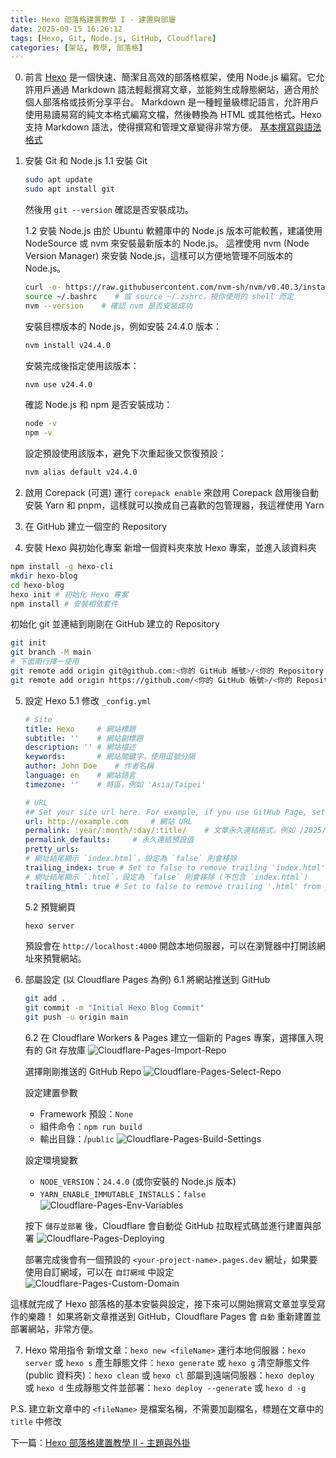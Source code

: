 ```yaml
---
title: Hexo 部落格建置教學 I - 建置與部屬
date: 2025-09-15 16:26:12
tags: [Hexo, Git, Node.js, GitHub, Cloudflare]
categories: [架站, 教學, 部落格]
---
```

0. 前言
[Hexo](https://hexo.io/zh-tw/) 是一個快速、簡潔且高效的部落格框架，使用 Node.js 編寫。它允許用戶通過 Markdown 語法輕鬆撰寫文章，並能夠生成靜態網站，適合用於個人部落格或技術分享平台。
Markdown 是一種輕量級標記語言，允許用戶使用易讀易寫的純文本格式編寫文檔，然後轉換為 HTML 或其他格式。Hexo 支持 Markdown 語法，使得撰寫和管理文章變得非常方便。
[基本撰寫與語法格式](https://docs.github.com/en/get-started/writing-on-github/getting-started-with-writing-and-formatting-on-github/basic-writing-and-formatting-syntax)

<!-- more -->

1. 安裝 Git 和 Node.js
    1.1 安裝 Git
    ```bash
    sudo apt update
    sudo apt install git
    ```
    然後用 `git --version` 確認是否安裝成功。

    1.2 安裝 Node.js
    由於 Ubuntu 軟體庫中的 Node.js 版本可能較舊，建議使用 NodeSource 或 nvm 來安裝最新版本的 Node.js。
    這裡使用 nvm (Node Version Manager) 來安裝 Node.js，這樣可以方便地管理不同版本的 Node.js。
    ```bash
    curl -o- https://raw.githubusercontent.com/nvm-sh/nvm/v0.40.3/install.sh | bash
    source ~/.bashrc    # 或 source ~/.zshrc，視你使用的 shell 而定
    nvm --version    # 確認 nvm 是否安裝成功
    ```

    安裝目標版本的 Node.js，例如安裝 24.4.0 版本：
    ```bash
    nvm install v24.4.0
    ```
    安裝完成後指定使用該版本：
    ```bash
    nvm use v24.4.0
    ```
    確認 Node.js 和 npm 是否安裝成功：
    ```bash
    node -v
    npm -v
    ```
    設定預設使用該版本，避免下次重起後又恢復預設：
    ```bash
    nvm alias default v24.4.0
    ```

2. 啟用 Corepack (可選)
運行 `corepack enable` 來啟用 Corepack
啟用後自動安裝 Yarn 和 pnpm，這樣就可以換成自己喜歡的包管理器，我這裡使用 Yarn

3. 在 GitHub 建立一個空的 Repository

4. 安裝 Hexo 與初始化專案
新增一個資料夾來放 Hexo 專案，並進入該資料夾
```bash
npm install -g hexo-cli
mkdir hexo-blog
cd hexo-blog
hexo init # 初始化 Hexo 專案
npm install # 安裝相依套件
```
初始化 git 並連結到剛剛在 GitHub 建立的 Repository
```bash
git init
git branch -M main
# 下面兩行擇一使用
git remote add origin git@github.com:<你的 GitHub 帳號>/<你的 Repository 名稱>.git  # 使用 SSH 連結，需要先設定 SSH Key
git remote add origin https://github.com/<你的 GitHub 帳號>/<你的 Repository 名稱>.git  # 使用 HTTPS 連結，需要輸入帳號密碼
```
5. 設定 Hexo
    5.1 修改 `_config.yml`
    ```yaml
    # Site
    title: Hexo     # 網站標題
    subtitle: ''    # 網站副標題
    description: '' # 網站描述
    keywords:       # 網站關鍵字，使用逗號分隔
    author: John Doe    # 作者名稱
    language: en    # 網站語言
    timezone: ''    # 時區，例如 'Asia/Taipei'

    # URL
    ## Set your site url here. For example, if you use GitHub Page, set url as 'https://username.github.io/project'
    url: http://example.com     # 網站 URL
    permalink: :year/:month/:day/:title/    # 文章永久連結格式，例如 /2025/09/15/sample-post/
    permalink_defaults:     # 永久連結預設值
    pretty_urls:
    # 網址結尾顯示 `index.html`，設定為 `false` 則會移除
    trailing_index: true # Set to false to remove trailing 'index.html' from permalinks
    # 網址結尾顯示 `.html`，設定為 `false` 則會移除 (不包含 `index.html`)
    trailing_html: true # Set to false to remove trailing '.html' from permalinks
    ```
    5.2 預覽網頁
    ```bash
    hexo server
    ```
    預設會在 `http://localhost:4000` 開啟本地伺服器，可以在瀏覽器中打開該網址來預覽網站。

6. 部屬設定 (以 Cloudflare Pages 為例)
    6.1 將網站推送到 GitHub
    ```bash
    git add .
    git commit -m "Initial Hexo Blog Commit"
    git push -u origin main
    ```
    6.2 在 Cloudflare Workers & Pages 建立一個新的 Pages 專案，選擇匯入現有的 Git 存放庫
    ![Cloudflare-Pages-Import-Repo](/images/hexo-blog-1/Cloudflare-Pages-Import-Repo.png)

    選擇剛剛推送的 GitHub Repo
    ![Cloudflare-Pages-Select-Repo](/images/hexo-blog-1/Cloudflare-Pages-Select-Repo.png)

    設定建置參數
    - Framework 預設：`None`
    - 組件命令：`npm run build`
    - 輸出目錄：/`public`
    ![Cloudflare-Pages-Build-Settings](/images/hexo-blog-1/Cloudflare-Pages-Build-Settings.png)

    設定環境變數
    - `NODE_VERSION`：`24.4.0` (或你安裝的 Node.js 版本)
    - `YARN_ENABLE_IMMUTABLE_INSTALLS`：`false`
    ![Cloudflare-Pages-Env-Variables](/images/hexo-blog-1/Cloudflare-Pages-Env-Variables.png)

    按下 `儲存並部署` 後，Cloudflare 會自動從 GitHub 拉取程式碼並進行建置與部署
    ![Cloudflare-Pages-Deploying](/images/hexo-blog-1/Cloudflare-Pages-Deploying.png)

    部署完成後會有一個預設的 `<your-project-name>.pages.dev` 網址，如果要使用自訂網域，可以在 `自訂網域` 中設定
    ![Cloudflare-Pages-Custom-Domain](/images/hexo-blog-1/Cloudflare-Pages-Custom-Domain.png)

這樣就完成了 Hexo 部落格的基本安裝與設定，接下來可以開始撰寫文章並享受寫作的樂趣！
如果將新文章推送到 GitHub，Cloudflare Pages 會 `自動` 重新建置並部署網站，非常方便。

7. Hexo 常用指令
新增文章：`hexo new <fileName>`
運行本地伺服器：`hexo server` 或 `hexo s`
產生靜態文件：`hexo generate` 或 `hexo g`
清空靜態文件 (public 資料夾)：`hexo clean` 或 `hexo cl`
部屬到遠端伺服器：`hexo deploy` 或 `hexo d`
生成靜態文件並部署：`hexo deploy --generate` 或 `hexo d -g`

P.S. 建立新文章中的 `<fileName>` 是檔案名稱，不需要加副檔名，標題在文章中的 `title` 中修改

下一篇：[Hexo 部落格建置教學 II - 主題與外掛](/hexo-blog-2)